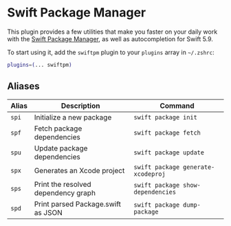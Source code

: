 # Swift Package Manager

This plugin provides a few utilities that make you faster on your daily work with the [Swift Package Manager](https://github.com/apple/swift-package-manager), as well as autocompletion for Swift 5.9.

To start using it, add the `swiftpm` plugin to your `plugins` array in `~/.zshrc`:

```zsh
plugins=(... swiftpm)
```

## Aliases

| Alias | Description                         | Command                            |
|-------|-------------------------------------|------------------------------------|
| `spi` | Initialize a new package            | `swift package init`               |
| `spf` | Fetch package dependencies          | `swift package fetch`              |
| `spu` | Update package dependencies         | `swift package update`             |
| `spx` | Generates an Xcode project          | `swift package generate-xcodeproj` |
| `sps` | Print the resolved dependency graph | `swift package show-dependencies`  |
| `spd` | Print parsed Package.swift as JSON  | `swift package dump-package`       |

